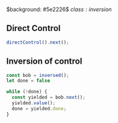 $background: #5e2226$
$class:inversion$

## Direct Control

```js
directControl().next();
```

## Inversion of control

```js
const bob = inversed();
let done = false

while (!done) {
  const yielded = bob.next();
  yielded.value();
  done = yielded.done;
}
```
